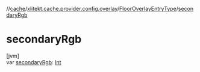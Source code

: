 //[cache](../../../index.md)/[xlitekt.cache.provider.config.overlay](../index.md)/[FloorOverlayEntryType](index.md)/[secondaryRgb](secondary-rgb.md)

# secondaryRgb

[jvm]\
var [secondaryRgb](secondary-rgb.md): [Int](https://kotlinlang.org/api/latest/jvm/stdlib/kotlin/-int/index.html)
